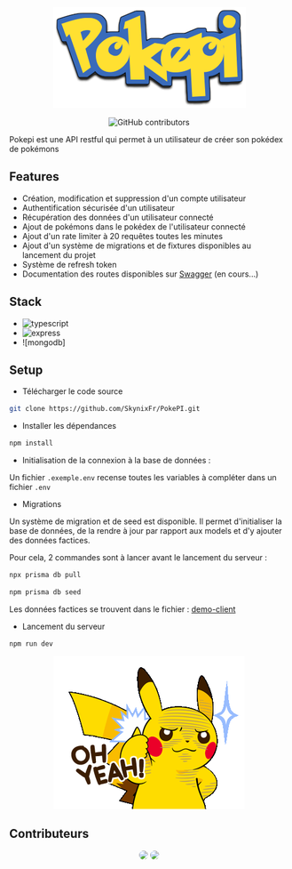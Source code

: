 <div align="center">
<img src=https://github.com/SkynixFr/PokePI/blob/main/assets/pokepi.png?raw=true alt=PokePI />

![GitHub contributors](https://img.shields.io/github/contributors/SkynixFr/PokePi.svg)

</div>

Pokepi est une API restful qui permet à un utilisateur de créer son pokédex de pokémons

## Features

-  Création, modification et suppression d'un compte utilisateur
-  Authentification sécurisée d'un utilisateur
-  Récupération des données d'un utilisateur connecté
-  Ajout de pokémons dans le pokédex de l'utilisateur connecté
-  Ajout d'un rate limiter à 20 requêtes toutes les minutes
-  Ajout d'un système de migrations et de fixtures disponibles au lancement du projet
-  Système de refresh token
-  Documentation des routes disponibles sur [Swagger]() (en cours...)

## Stack

-  ![typescript](https://img.shields.io/badge/typescript-5.1.6-blue.svg)
-  ![express](https://img.shields.io/badge/express-4.18.2-blue.svg)
-  ![mongodb]

## Setup

-  Télécharger le code source

```sh
git clone https://github.com/SkynixFr/PokePI.git
```

-  Installer les dépendances

```sh
npm install
```

-  Initialisation de la connexion à la base de données :

Un fichier `.exemple.env` recense toutes les variables à compléter dans un fichier `.env`

-  Migrations

Un système de migration et de seed est disponible. Il permet d'initialiser la base de données, de la rendre à jour par rapport aux models et d'y ajouter des données factices.

Pour cela, 2 commandes sont à lancer avant le lancement du serveur :

```sh
npx prisma db pull
```

```sh
npm prisma db seed
```

Les données factices se trouvent dans le fichier : [demo-client](https://github.com/SkynixFr/PokePI/blob/main/prisma/seed.js)

-  Lancement du serveur

```sh
npm run dev
```

<div align="center">

![Alt Text](https://github.com/SkynixFr/PokePI/blob/main/assets/pikachu-oh-yeah.gif?raw=true)

</div>

## Contributeurs

<div align=center>

<img src="https://github.com/SkynixFr.png" width="100" style="border-radius: 50%">
<img src="https://github.com/Luffysonic.png" width="100" style="border-radius: 50%">

</div>
